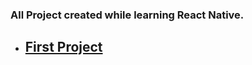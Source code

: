 ### All Project created while learning React Native.
- ## [First Project](https://github.com/ankitdevelops/react-native-learning-projects/tree/main/Awesome01)
